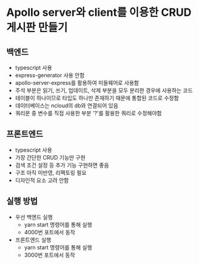 # Apollo server와 client를 이용한 CRUD 게시판 만들기

## 백엔드

- typescript 사용
- express-generator 사용 안함
- apollo-server-express를 활용하여 미들웨어로 사용함
- 주석 부분은 읽기, 쓰기, 업데이트, 삭제 부분을 모두 분리한 경우에 사용하는 코드
- 테이블이 하나이므로 타입도 하나만 존재하기 때문에 통합된 코드로 수정함
- 데이터베이스는 ncloud의 db와 연결되어 있음
- 쿼리문 중 변수를 직접 사용한 부분 '?'를 활용한 쿼리로 수정해야함

## 프론트엔드

- typescript 사용
- 가장 간단한 CRUD 기능만 구현
- 검색 조건 설정 등 추가 기능 구현하면 좋음
- 구조 아직 미반영, 리팩토링 필요
- 디자인적 요소 고려 안함

## 실행 방법

- 우선 백엔드 실행
  - yarn start 명령어를 통해 실행
  - 4000번 포트에서 동작
- 프론트엔드 실행
  - yarn start 명령어를 통해 실행
  - 3000번 포트에서 동작
